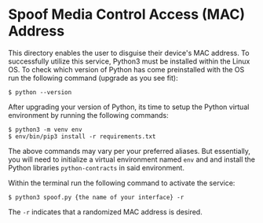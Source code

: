 # Spoof Media Control Access (MAC) Address
This directory enables the user to disguise their device's MAC address. To successfully utilize this service, Python3 must be installed within the Linux OS. To check which version of Python has come preinstalled with the OS run the following command (upgrade as you see fit):

```
$ python --version
```

After upgrading your version of Python, its time to setup the Python virtual environment by running the following commands:

```
$ python3 -m venv env
$ env/bin/pip3 install -r requirements.txt
```

The above commands may vary per your preferred aliases. But essentially, you will need to initialize a virtual environment named `env` and and install the Python libraries `python-contracts` in said environment.

Within the terminal run the following command to activate the service:

```
$ python3 spoof.py {the name of your interface} -r
```

The `-r` indicates that a randomized MAC address is desired.
